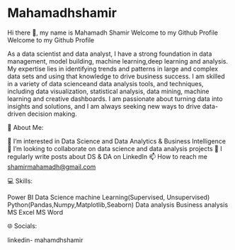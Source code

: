 # Mahamadhshamir
Hi there 👋, my name is Mahamadh Shamir
Welcome to my Github Profile
Welcome to my Github Profile

As a data scientist and data analyst, I have a strong foundation in data management, model building, machine learning,deep learning and analysis. My expertise lies in identifying trends and patterns in large and complex data sets and using that knowledge to drive business success. I am skilled in a variety of data scienceand  data analysis tools, and techniques, including data visualization, statistical analysis, data mining, machine learning and creative dashboards. I am passionate about turning data into insights and solutions, and I am always seeking new ways to drive data-driven decision making.

💫 About Me:


👀 I’m interested in Data Science and Data Analytics & Business Intelligence
💞️ I’m looking to collaborate on data science and data analysis projects
📝 I regularly write posts about DS & DA on LinkedIn
📫 How to reach me shamirmahamadh@gmail.com



💻 Skills:


Power BI
Data Science
machine Learning(Supervised, Unsupervised)
Python(Pandas,Numpy,Matplotlib,Seaborn)
Data analysis
Business analysis
MS Excel
MS Word


🌐 Socials:


linkedin- mahamdhshamir
